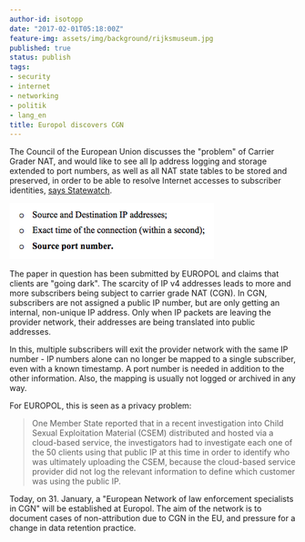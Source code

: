```yaml
---
author-id: isotopp
date: "2017-02-01T05:18:00Z"
feature-img: assets/img/background/rijksmuseum.jpg
published: true
status: publish
tags:
- security
- internet
- networking
- politik
- lang_en
title: Europol discovers CGN
---
```

The Council of the European Union discusses the "problem" of Carrier Grader
NAT, and would like to see all Ip address logging and storage extended to
port numbers, as well as all NAT state tables to be stored and preserved, in
order to be able to resolve Internet accesses to subscriber identities,
[says Statewatch](http://www.statewatch.org/news/2017/jan/eu-europol-cgn-tech-going-dark-data-retention-note-5127-17.pdf).

![](/uploads/2017/01/Screen-Shot-2017-01-31-at-21.00.17.png)

The paper in question has been submitted by EUROPOL and claims that clients
are "going dark". The scarcity of IP v4 addresses leads to more and more
subscribers being subject to carrier grade NAT (CGN). In CGN, subscribers
are not assigned a public IP number, but are only getting an internal,
non-unique IP address. Only when IP packets are leaving the provider
network, their addresses are being translated into public addresses. 

In this, multiple subscribers will exit the provider network with the same
IP number - IP numbers alone can no longer be mapped to a single subscriber,
even with a known timestamp. A port number is needed in addition to the
other information. Also, the mapping is usually not logged or archived in
any way.

For EUROPOL, this is seen as a privacy problem:

> One Member State reported that in a recent investigation into Child Sexual
> Exploitation Material (CSEM) distributed and hosted via a cloud-based
> service, the investigators had to investigate each one of the 50 clients
> using that public IP at this time in order to identify who was ultimately
> uploading the CSEM, because the cloud-based service provider did not log
> the relevant information to define which customer was using the public IP.

Today, on 31. January, a "European Network of law enforcement specialists in
CGN" will be established at Europol. The aim of the network is to document
cases of non-attribution due to CGN in the EU, and pressure for a change in
data retention practice.
